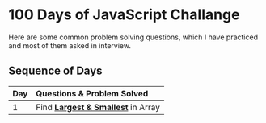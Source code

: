 # 100 Days of JavaScript Challange

Here are some common problem solving questions, which I have practiced and 
most of them asked in interview.


## Sequence of Days

| Day | Questions & Problem Solved           |
| :-- | :--------------------------          |
| 1   | Find **[Largest & Smallest](https://github.com/ahsan-chy/javascript-concepts/tree/master/100%20Days%20of%20JavaScript)** in Array |



